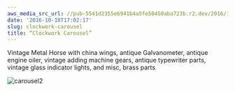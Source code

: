 ```yaml
---
aws_media_src_url: //pub-5541d2355e6941b4a5fe50450aba723b.r2.dev/2016/10/carousel2.jpg
date: '2016-10-18T17:02:17'
slug: clockwork-carousel
title: “Clockwork Carousel”
---
```


 Vintage Metal Horse with china wings, antique Galvanometer, antique engine oiler, vintage adding machine gears, antique typewriter parts, vintage glass indicator lights, and misc, brass parts

 ![carousel2](//pub-5541d2355e6941b4a5fe50450aba723b.r2.dev/2016/10/carousel2.jpg?w=602)